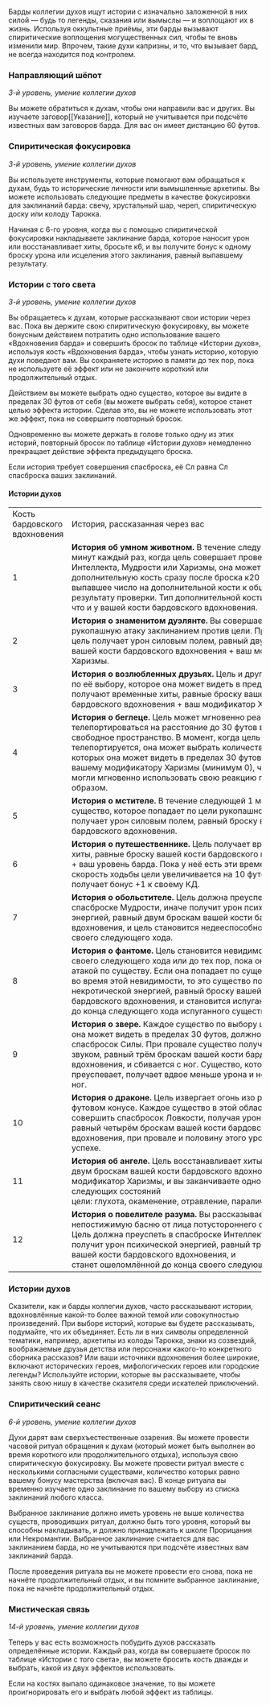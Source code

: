 Барды коллегии духов ищут истории с изначально заложенной в них силой — будь то легенды, сказания или вымыслы — и воплощают их в жизнь. Используя оккультные приёмы, эти барды вызывают спиритические воплощения могущественных сил, чтобы те вновь изменили мир. Впрочем, такие духи капризны, и то, что вызывает бард, не всегда находится под контролем.

### Направляющий шёпот

_3-й уровень, умение коллегии духов_

Вы можете обратиться к духам, чтобы они направили вас и других. Вы изучаете заговор[[Указание]], который не учитывается при подсчёте известных вам заговоров барда. Для вас он имеет дистанцию 60 футов.

### Спиритическая фокусировка

_3-й уровень, умение коллегии духов_

Вы используете инструменты, которые помогают вам обращаться к духам, будь то исторические личности или вымышленные архетипы. Вы можете использовать следующие предметы в качестве фокусировки для заклинаний барда: свечу, хрустальный шар, череп, спиритическую доску или колоду Тарокка. 

Начиная с 6-го уровня, когда вы с помощью спиритической фокусировки накладываете заклинание барда, которое наносит урон или восстанавливает хиты, бросьте к6, и вы получите бонус к одному броску урона или исцеления этого заклинания, равный выпавшему результату.

### Истории с того света

_3-й уровень, умение коллегии духов_

Вы обращаетесь к духам, которые рассказывают свои истории через вас. Пока вы держите свою спиритическую фокусировку, вы можете бонусным действием потратить одно использование вашего «Вдохновения барда» и совершить бросок по таблице «Истории духов», используя кость «Вдохновения барда», чтобы узнать историю, которую духи поведают вам. Вы сохраняете историю в памяти до тех пор, пока не используете её эффект или не закончите короткий или продолжительный отдых. 

Действием вы можете выбрать одно существо, которое вы видите в пределах 30 футов от себя (вы можете выбрать себя), которое станет целью эффекта истории. Сделав это, вы не можете использовать этот же эффект, пока не совершите повторный бросок. 

Одновременно вы можете держать в голове только одну из этих историй, повторный бросок по таблице «Истории духов» немедленно прекращает действие эффекта предыдущего броска. 

Если история требует совершения спасброска, её Сл равна Сл спасброска ваших заклинаний.

#### Истории духов

|   |   |
|---|---|
|Кость бардовского вдохновения|История, рассказанная через вас|
|1|**История об умном животном.** В течение следующих 10 минут каждый раз, когда цель совершает проверку Интеллекта, Мудрости или Харизмы, она может бросить дополнительную кость сразу после броска к20 и добавить выпавшее число на дополнительной кости к общему результату проверки. Тип дополнительной кости — тот же, что и у вашей кости бардовского вдохновения.|
|2|**История о знаменитом дуэлянте.** Вы совершаете рукопашную атаку заклинанием против цели. При попадании цель получает урон силовым полем, равный двум броскам вашей кости бардовского вдохновения + ваш модификатор Харизмы.|
|3|**История о возлюбленных друзьях.** Цель и другое существо по её выбору, которое она может видеть в пределах 5 футов, получают временные хиты, равные броску вашей кости бардовского вдохновения + ваш модификатор Харизмы.|
|4|**История о беглеце.** Цель может мгновенно реакцией телепортироваться на расстояние до 30 футов в видимое свободное пространство. В момент, когда цель телепортируется, она может выбрать количество существ, которых она может видеть в пределах 30 футов, равное вашему модификатору Харизмы (минимум 0), чтобы они могли мгновенно использовать свою реакцию подобным образом.|
|5|**История о мстителе.** В течение следующей 1 минуты любое существо, которое попадает по цели рукопашной атакой, получает урон силовым полем, равный броску вашей кости бардовского вдохновения.|
|6|**История о путешественнике.** Цель получает временные хиты, равные броску вашей кости бардовского вдохновения + ваш уровень барда. Пока у неё есть эти временные хиты, скорость ходьбы цели увеличивается на 10 футов, и она получает бонус +1 к своему КД.|
|7|**История о обольстителе.** Цель должна преуспеть в спасброске Мудрости, иначе получит урон психической энергией, равный двум броскам вашей кости бардовского вдохновения, и цель становится недееспособной до конца своего следующего хода.|
|8|**История о фантоме.** Цель становится невидимой до конца своего следующего хода или до тех пор, пока она не попадёт атакой по существу. Если она попадает по существу атакой во время этой невидимости, то это существо получает урон некротической энергией, равный броску вашей кости бардовского вдохновения, и становится испуганным целью до конца следующего хода испуганного существа.|
|9|**История о звере.** Каждое существо по выбору цели, которое она может видеть в пределах 30 футов, должно совершить спасбросок Силы. При провале существо получает урон звуком, равный трём броскам вашей кости бардовского вдохновения, и сбивается с ног. Существо, которое преуспевает, получает вдвое меньше урона и не сбивается с ног.|
|10|**История о драконе.** Цель извергает огонь изо рта в 30-футовом конусе. Каждое существо в этой области должно совершить спасбросок Ловкости, получая урон огнём, равный четырём броскам вашей кости бардовского вдохновения, при провале и половину этого урона при успехе.|
|11|**История об ангеле.** Цель восстанавливает хиты, равные двум броскам вашей кости бардовского вдохновения + модификатор Харизмы, и вы заканчиваете одно из следующих состояний цели: глухота, окаменение, отравление, паралич или слепота.|
|12|**История о повелителе разума.** Вы рассказываете непостижимую басню от лица потустороннего существа. Цель должна преуспеть в спасброске Интеллекта, иначе получит урон психической энергией, равный трём броскам вашей кости бардовского вдохновения, и станет ошеломлённой до конца своего следующего хода.|

### **Истории духов**

Сказители, как и барды коллегии духов, часто рассказывают истории, вдохновлённые какой-то более важной темой или совокупностью произведений. При выборе историй, которые вы будете рассказывать, подумайте, что их объединяет. Есть ли в них символы определенной тематики, например, архетипы из колоды Тарокка, знаки из созвездий, воображаемые друзья детства или персонажи какого-то конкретного сборника рассказов? Или ваши источники вдохновения более широкие, включают исторических героев, мифологических героев или городские легенды? Используйте истории, которые вы рассказываете, чтобы занять свою нишу в качестве сказителя среди искателей приключений.

### Спиритический сеанс

_6-й уровень, умение коллегии духов_

Духи дарят вам сверхъестественные озарения. Вы можете провести часовой ритуал обращения к духам (который может быть выполнен во время короткого или продолжительного отдыха), используя свою спиритическую фокусировку. Вы можете провести ритуал вместе с несколькими согласными существами, количество которых равно вашему бонусу мастерства (включая вас). В конце ритуала вы временно изучаете одно заклинание по вашему выбору из списка заклинаний любого класса. 

Выбранное заклинание должно иметь уровень не выше количества существ, проводивших ритуал, должно быть того уровня, который вы способны накладывать, и должно принадлежать к школе Прорицания или Некромантии. Выбранное заклинание считается для вас заклинанием барда, но не учитываются при подсчёте известных вам заклинаний барда. 

После проведения ритуала вы не можете провести его снова, пока не начнёте продолжительный отдых, и вы помните выбранное заклинание, пока не начнёте продолжительный отдых.

  

### Мистическая связь

_14-й уровень, умение коллегии духов_

Теперь у вас есть возможность побудить духов рассказать определённые истории. Каждый раз, когда вы совершаете бросок по таблице «Истории с того света», вы можете бросить кость дважды и выбрать, какой из двух эффектов использовать. 

Если на костях выпало одинаковое значение, то вы можете проигнорировать его и выбрать любой эффект из таблицы.